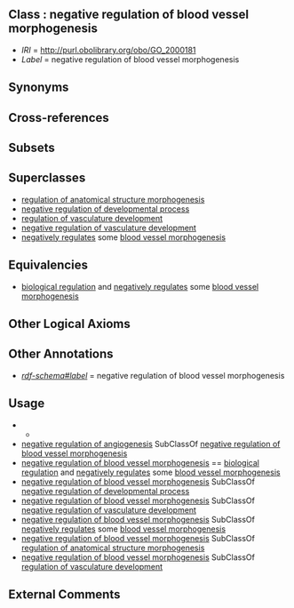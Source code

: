 
## Class : negative regulation of blood vessel morphogenesis

 * *IRI* = http://purl.obolibrary.org/obo/GO_2000181
 * *Label* = negative regulation of blood vessel morphogenesis

## Synonyms


## Cross-references


## Subsets


## Superclasses

 * [regulation of anatomical structure morphogenesis](../../GO/03/GO_0022603.md)
 * [negative regulation of developmental process](../../GO/93/GO_0051093.md)
 * [regulation of vasculature development](../../GO/42/GO_1901342.md)
 * [negative regulation of vasculature development](../../GO/43/GO_1901343.md)
 * [negatively regulates](../../RO/12/RO_0002212.md) some [blood vessel morphogenesis](../../GO/14/GO_0048514.md)

## Equivalencies

 * [biological regulation](../../GO/07/GO_0065007.md) and [negatively regulates](../../RO/12/RO_0002212.md) some [blood vessel morphogenesis](../../GO/14/GO_0048514.md)

## Other Logical Axioms


## Other Annotations

 * *[rdf-schema#label](../../el/rdf-schema#label.md)* = negative regulation of blood vessel morphogenesis

## Usage

 * -
 * [negative regulation of angiogenesis](../../GO/25/GO_0016525.md) SubClassOf [negative regulation of blood vessel morphogenesis](../../GO/81/GO_2000181.md)
 * [negative regulation of blood vessel morphogenesis](../../GO/81/GO_2000181.md) == [biological regulation](../../GO/07/GO_0065007.md) and [negatively regulates](../../RO/12/RO_0002212.md) some [blood vessel morphogenesis](../../GO/14/GO_0048514.md)
 * [negative regulation of blood vessel morphogenesis](../../GO/81/GO_2000181.md) SubClassOf [negative regulation of developmental process](../../GO/93/GO_0051093.md)
 * [negative regulation of blood vessel morphogenesis](../../GO/81/GO_2000181.md) SubClassOf [negative regulation of vasculature development](../../GO/43/GO_1901343.md)
 * [negative regulation of blood vessel morphogenesis](../../GO/81/GO_2000181.md) SubClassOf [negatively regulates](../../RO/12/RO_0002212.md) some [blood vessel morphogenesis](../../GO/14/GO_0048514.md)
 * [negative regulation of blood vessel morphogenesis](../../GO/81/GO_2000181.md) SubClassOf [regulation of anatomical structure morphogenesis](../../GO/03/GO_0022603.md)
 * [negative regulation of blood vessel morphogenesis](../../GO/81/GO_2000181.md) SubClassOf [regulation of vasculature development](../../GO/42/GO_1901342.md)

## External Comments

